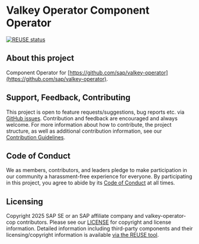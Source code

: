 # Valkey Operator Component Operator

[![REUSE status](https://api.reuse.software/badge/github.com/SAP/valkey-operator-cop)](https://api.reuse.software/info/github.com/SAP/valkey-operator-cop)

## About this project

Component Operator for [https://github.com/sap/valkey-operator](https://github.com/sap/valkey-operator).

## Support, Feedback, Contributing

This project is open to feature requests/suggestions, bug reports etc. via [GitHub issues](https://github.com/SAP/valkey-operator-cop/issues). Contribution and feedback are encouraged and always welcome. For more information about how to contribute, the project structure, as well as additional contribution information, see our [Contribution Guidelines](CONTRIBUTING.md).

## Code of Conduct

We as members, contributors, and leaders pledge to make participation in our community a harassment-free experience for everyone. By participating in this project, you agree to abide by its [Code of Conduct](https://github.com/SAP/.github/blob/main/CODE_OF_CONDUCT.md) at all times.

## Licensing

Copyright 2025 SAP SE or an SAP affiliate company and valkey-operator-cop contributors. Please see our [LICENSE](LICENSE) for copyright and license information. Detailed information including third-party components and their licensing/copyright information is available [via the REUSE tool](https://api.reuse.software/info/github.com/SAP/valkey-operator-cop).
